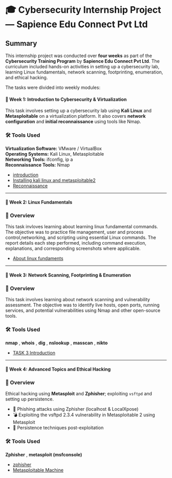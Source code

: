 # 🎓 Cybersecurity Internship Project — Sapience Edu Connect Pvt Ltd

## Summary

This internship project was conducted over **four weeks** as part of the **Cybersecurity Training Program** by **Sapience Edu Connect Pvt Ltd**. The curriculum included hands-on activities in setting up a cybersecurity lab, learning Linux fundamentals, network scanning, footprinting, enumeration, and ethical hacking.

The tasks were divided into weekly modules:


#### 🔹 Week 1: Introduction to Cybersecurity & Virtualization  

This task involves setting up a cybersecurity lab using **Kali Linux** and **Metasploitable** on a virtualization platform. It also covers **network configuration** and **initial reconnaissance** using tools like Nmap.

### 🛠️ **Tools Used**  
   **Virtualization Software:** VMware / VirtualBox  
   **Operating Systems:** Kali Linux, Metasploitable  
   **Networking Tools:** ifconfig, ip a  
   **Reconnaissance Tools:** Nmap


 - [introduction](task1/introduction.md)
 - [Installing kali linux and metasploitable2](task1/lab-setup.md)
 - [Reconnaissance](task1/Initial-Reconnaissance.md)

-----------

#### 🔹 Week 2: Linux Fundamentals  

 ### 📌 Overview

This task invloves learning about learning linux fundamental commands. The objective was to practice file management, user and process control,networking, and scripting using essential Linux commands. The report details each step performed, including command execution, explanations, and corresponding screenshots where applicable.

- [About linux fundaments](https://github.com/deepthiii33/sapienceintern/tree/main/task2)

----------

#### 🔹 Week 3: Network Scanning, Footprinting & Enumeration  

 ### 📌 Overview

This task involves learning about network scanning and vulnerability assessment. The objective was to identify live hosts, open ports, running services, and potential vulnerabilities using Nmap and other open-source tools.

### 🛠️ **Tools Used**  
  **nmap** ,  **whois** ,  **dig** ,  **nslookup** , **masscan** , **nikto** 
 

- [TASK 3 Introduction ](task3/introduction.md)

---------

#### 🔹 Week 4: Advanced Topics and Ethical Hacking  

 ### 📌 Overview

Ethical hacking using **Metasploit** and **Zphisher**; exploiting `vsftpd` and setting up persistence.

- 🎯 Phishing attacks using Zphisher (localhost & LocalXpose)
- 💣 Exploiting the vsftpd 2.3.4 vulnerability in Metasploitable 2 using Metasploit
- 🧬 Persistence techniques post-exploitation


### 🛠️ **Tools Used**  
  **Zphisher** , **metasploit (msfconsole)**

  - [zphisher](task4/zphisher.md)
  - [Metasploitable Machine](task4/metasploitable2.md)
    



